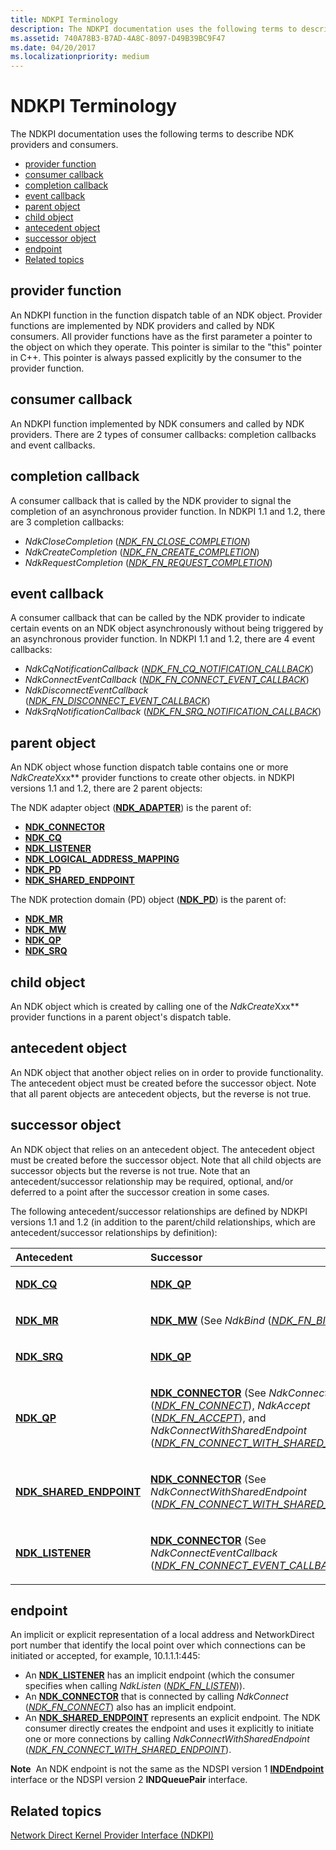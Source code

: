 ```yaml
---
title: NDKPI Terminology
description: The NDKPI documentation uses the following terms to describe NDK providers and consumers.
ms.assetid: 740A78B3-B7AD-4A8C-8097-D49B39BC9F47
ms.date: 04/20/2017
ms.localizationpriority: medium
---
```


# NDKPI Terminology


The NDKPI documentation uses the following terms to describe NDK providers and consumers.

-   [provider function](#provider-function)
-   [consumer callback](#consumer-callback)
-   [completion callback](#completion-callback)
-   [event callback](#event-callback)
-   [parent object](#parent-object)
-   [child object](#child-object)
-   [antecedent object](#antecedent-object)
-   [successor object](#successor-object)
-   [endpoint](#endpoint)
-   [Related topics](#related-topics)

## provider function


An NDKPI function in the function dispatch table of an NDK object. Provider functions are implemented by NDK providers and called by NDK consumers. All provider functions have as the first parameter a pointer to the object on which they operate. This pointer is similar to the "this" pointer in C++. This pointer is always passed explicitly by the consumer to the provider function.

## consumer callback


An NDKPI function implemented by NDK consumers and called by NDK providers. There are 2 types of consumer callbacks: completion callbacks and event callbacks.

## completion callback


A consumer callback that is called by the NDK provider to signal the completion of an asynchronous provider function. In NDKPI 1.1 and 1.2, there are 3 completion callbacks:

-   *NdkCloseCompletion* ([*NDK\_FN\_CLOSE\_COMPLETION*](https://msdn.microsoft.com/library/windows/hardware/hh439862))
-   *NdkCreateCompletion* ([*NDK\_FN\_CREATE\_COMPLETION*](https://msdn.microsoft.com/library/windows/hardware/hh439871))
-   *NdkRequestCompletion* ([*NDK\_FN\_REQUEST\_COMPLETION*](https://msdn.microsoft.com/library/windows/hardware/hh439912))

## event callback


A consumer callback that can be called by the NDK provider to indicate certain events on an NDK object asynchronously without being triggered by an asynchronous provider function. In NDKPI 1.1 and 1.2, there are 4 event callbacks:

-   *NdkCqNotificationCallback* ([*NDK\_FN\_CQ\_NOTIFICATION\_CALLBACK*](https://msdn.microsoft.com/library/windows/hardware/hh439870))
-   *NdkConnectEventCallback* ([*NDK\_FN\_CONNECT\_EVENT\_CALLBACK*](https://msdn.microsoft.com/library/windows/hardware/hh439867))
-   *NdkDisconnectEventCallback* ([*NDK\_FN\_DISCONNECT\_EVENT\_CALLBACK*](https://msdn.microsoft.com/library/windows/hardware/hh439886))
-   *NdkSrqNotificationCallback* ([*NDK\_FN\_SRQ\_NOTIFICATION\_CALLBACK*](https://msdn.microsoft.com/library/windows/hardware/hh439915))

## parent object


An NDK object whose function dispatch table contains one or more *NdkCreate*Xxx** provider functions to create other objects. in NDKPI versions 1.1 and 1.2, there are 2 parent objects:

The NDK adapter object ([**NDK\_ADAPTER**](https://msdn.microsoft.com/library/windows/hardware/hh439848)) is the parent of:

-   [**NDK\_CONNECTOR**](https://msdn.microsoft.com/library/windows/hardware/hh439852)
-   [**NDK\_CQ**](https://msdn.microsoft.com/library/windows/hardware/hh439854)
-   [**NDK\_LISTENER**](https://msdn.microsoft.com/library/windows/hardware/hh439918)
-   [**NDK\_LOGICAL\_ADDRESS\_MAPPING**](https://msdn.microsoft.com/library/windows/hardware/hh439920)
-   [**NDK\_PD**](https://msdn.microsoft.com/library/windows/hardware/hh439931)
-   [**NDK\_SHARED\_ENDPOINT**](https://msdn.microsoft.com/library/windows/hardware/hh439937)

The NDK protection domain (PD) object ([**NDK\_PD**](https://msdn.microsoft.com/library/windows/hardware/hh439931)) is the parent of:

-   [**NDK\_MR**](https://msdn.microsoft.com/library/windows/hardware/hh439922)
-   [**NDK\_MW**](https://msdn.microsoft.com/library/windows/hardware/hh439926)
-   [**NDK\_QP**](https://msdn.microsoft.com/library/windows/hardware/hh439933)
-   [**NDK\_SRQ**](https://msdn.microsoft.com/library/windows/hardware/hh439939)

## child object


An NDK object which is created by calling one of the *NdkCreate*Xxx** provider functions in a parent object's dispatch table.

## antecedent object


An NDK object that another object relies on in order to provide functionality. The antecedent object must be created before the successor object. Note that all parent objects are antecedent objects, but the reverse is not true.

## successor object


An NDK object that relies on an antecedent object. The antecedent object must be created before the successor object. Note that all child objects are successor objects but the reverse is not true. Note that an antecedent/successor relationship may be required, optional, and/or deferred to a point after the successor creation in some cases.

The following antecedent/successor relationships are defined by NDKPI versions 1.1 and 1.2 (in addition to the parent/child relationships, which are antecedent/successor relationships by definition):

<table>
<colgroup>
<col width="50%" />
<col width="50%" />
</colgroup>
<thead>
<tr class="header">
<th align="left">Antecedent</th>
<th align="left">Successor</th>
</tr>
</thead>
<tbody>
<tr class="odd">
<td align="left"><p><a href="https://msdn.microsoft.com/library/windows/hardware/hh439854" data-raw-source="[&lt;strong&gt;NDK_CQ&lt;/strong&gt;](https://msdn.microsoft.com/library/windows/hardware/hh439854)"><strong>NDK_CQ</strong></a></p></td>
<td align="left"><p><a href="https://msdn.microsoft.com/library/windows/hardware/hh439933" data-raw-source="[&lt;strong&gt;NDK_QP&lt;/strong&gt;](https://msdn.microsoft.com/library/windows/hardware/hh439933)"><strong>NDK_QP</strong></a></p></td>
</tr>
<tr class="even">
<td align="left"><p><a href="https://msdn.microsoft.com/library/windows/hardware/hh439922" data-raw-source="[&lt;strong&gt;NDK_MR&lt;/strong&gt;](https://msdn.microsoft.com/library/windows/hardware/hh439922)"><strong>NDK_MR</strong></a></p></td>
<td align="left"><p><a href="https://msdn.microsoft.com/library/windows/hardware/hh439926" data-raw-source="[&lt;strong&gt;NDK_MW&lt;/strong&gt;](https://msdn.microsoft.com/library/windows/hardware/hh439926)"><strong>NDK_MW</strong></a> (See <em>NdkBind</em> (<a href="https://msdn.microsoft.com/library/windows/hardware/hh439859" data-raw-source="[&lt;em&gt;NDK_FN_BIND&lt;/em&gt;](https://msdn.microsoft.com/library/windows/hardware/hh439859)"><em>NDK_FN_BIND</em></a>).)</p></td>
</tr>
<tr class="odd">
<td align="left"><p><a href="https://msdn.microsoft.com/library/windows/hardware/hh439939" data-raw-source="[&lt;strong&gt;NDK_SRQ&lt;/strong&gt;](https://msdn.microsoft.com/library/windows/hardware/hh439939)"><strong>NDK_SRQ</strong></a></p></td>
<td align="left"><p><a href="https://msdn.microsoft.com/library/windows/hardware/hh439933" data-raw-source="[&lt;strong&gt;NDK_QP&lt;/strong&gt;](https://msdn.microsoft.com/library/windows/hardware/hh439933)"><strong>NDK_QP</strong></a></p></td>
</tr>
<tr class="even">
<td align="left"><p><a href="https://msdn.microsoft.com/library/windows/hardware/hh439933" data-raw-source="[&lt;strong&gt;NDK_QP&lt;/strong&gt;](https://msdn.microsoft.com/library/windows/hardware/hh439933)"><strong>NDK_QP</strong></a></p></td>
<td align="left"><p><a href="https://msdn.microsoft.com/library/windows/hardware/hh439852" data-raw-source="[&lt;strong&gt;NDK_CONNECTOR&lt;/strong&gt;](https://msdn.microsoft.com/library/windows/hardware/hh439852)"><strong>NDK_CONNECTOR</strong></a> (See <em>NdkConnect</em> (<a href="https://msdn.microsoft.com/library/windows/hardware/hh439865" data-raw-source="[&lt;em&gt;NDK_FN_CONNECT&lt;/em&gt;](https://msdn.microsoft.com/library/windows/hardware/hh439865)"><em>NDK_FN_CONNECT</em></a>), <em>NdkAccept</em> (<a href="https://msdn.microsoft.com/library/windows/hardware/hh439857" data-raw-source="[&lt;em&gt;NDK_FN_ACCEPT&lt;/em&gt;](https://msdn.microsoft.com/library/windows/hardware/hh439857)"><em>NDK_FN_ACCEPT</em></a>), and <em>NdkConnectWithSharedEndpoint</em> (<a href="https://msdn.microsoft.com/library/windows/hardware/hh439868" data-raw-source="[&lt;em&gt;NDK_FN_CONNECT_WITH_SHARED_ENDPOINT&lt;/em&gt;](https://msdn.microsoft.com/library/windows/hardware/hh439868)"><em>NDK_FN_CONNECT_WITH_SHARED_ENDPOINT</em></a>).)</p></td>
</tr>
<tr class="odd">
<td align="left"><p><a href="https://msdn.microsoft.com/library/windows/hardware/hh439937" data-raw-source="[&lt;strong&gt;NDK_SHARED_ENDPOINT&lt;/strong&gt;](https://msdn.microsoft.com/library/windows/hardware/hh439937)"><strong>NDK_SHARED_ENDPOINT</strong></a></p></td>
<td align="left"><p><a href="https://msdn.microsoft.com/library/windows/hardware/hh439852" data-raw-source="[&lt;strong&gt;NDK_CONNECTOR&lt;/strong&gt;](https://msdn.microsoft.com/library/windows/hardware/hh439852)"><strong>NDK_CONNECTOR</strong></a> (See <em>NdkConnectWithSharedEndpoint</em> (<a href="https://msdn.microsoft.com/library/windows/hardware/hh439868" data-raw-source="[&lt;em&gt;NDK_FN_CONNECT_WITH_SHARED_ENDPOINT&lt;/em&gt;](https://msdn.microsoft.com/library/windows/hardware/hh439868)"><em>NDK_FN_CONNECT_WITH_SHARED_ENDPOINT</em></a>).)</p></td>
</tr>
<tr class="even">
<td align="left"><p><a href="https://msdn.microsoft.com/library/windows/hardware/hh439918" data-raw-source="[&lt;strong&gt;NDK_LISTENER&lt;/strong&gt;](https://msdn.microsoft.com/library/windows/hardware/hh439918)"><strong>NDK_LISTENER</strong></a></p></td>
<td align="left"><p><a href="https://msdn.microsoft.com/library/windows/hardware/hh439852" data-raw-source="[&lt;strong&gt;NDK_CONNECTOR&lt;/strong&gt;](https://msdn.microsoft.com/library/windows/hardware/hh439852)"><strong>NDK_CONNECTOR</strong></a> (See <em>NdkConnectEventCallback</em> (<a href="https://msdn.microsoft.com/library/windows/hardware/hh439867" data-raw-source="[&lt;em&gt;NDK_FN_CONNECT_EVENT_CALLBACK&lt;/em&gt;](https://msdn.microsoft.com/library/windows/hardware/hh439867)"><em>NDK_FN_CONNECT_EVENT_CALLBACK</em></a>).)</p></td>
</tr>
</tbody>
</table>

 

## endpoint


An implicit or explicit representation of a local address and NetworkDirect port number that identify the local point over which connections can be initiated or accepted, for example, 10.1.1.1:445:

-   An [**NDK\_LISTENER**](https://msdn.microsoft.com/library/windows/hardware/hh439918) has an implicit endpoint (which the consumer specifies when calling *NdkListen* ([*NDK\_FN\_LISTEN*](https://msdn.microsoft.com/library/windows/hardware/hh439902))).
-   An [**NDK\_CONNECTOR**](https://msdn.microsoft.com/library/windows/hardware/hh439852) that is connected by calling *NdkConnect* ([*NDK\_FN\_CONNECT*](https://msdn.microsoft.com/library/windows/hardware/hh439865)) also has an implicit endpoint.
-   An [**NDK\_SHARED\_ENDPOINT**](https://msdn.microsoft.com/library/windows/hardware/hh439937) represents an explicit endpoint. The NDK consumer directly creates the endpoint and uses it explicitly to initiate one or more connections by calling *NdkConnectWithSharedEndpoint* ([*NDK\_FN\_CONNECT\_WITH\_SHARED\_ENDPOINT*](https://msdn.microsoft.com/library/windows/hardware/hh439868)).

**Note**  An NDK endpoint is not the same as the NDSPI version 1 [**INDEndpoint**](https://msdn.microsoft.com/library/cc904370) interface or the NDSPI version 2 **INDQueuePair** interface.

 

## Related topics


[Network Direct Kernel Provider Interface (NDKPI)](network-direct-kernel-programming-interface--ndkpi-.md)

 

 






